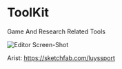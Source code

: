 # ToolKit
Game And Research Related Tools 

![Editor Screen-Shot](https://github.com/afraidofdark/ToolKit/blob/master/Editor_ScreenShot.png?raw=true "Editor")

Arist: https://sketchfab.com/luyssport
